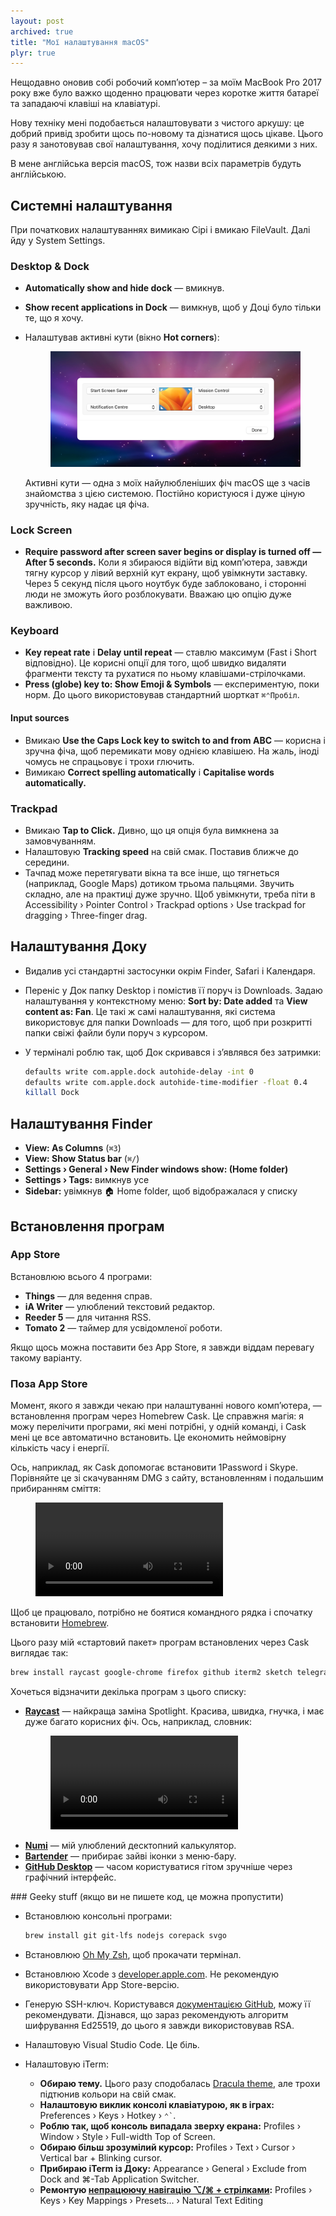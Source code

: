 ```yaml
---
layout: post
archived: true
title: "Мої налаштування macOS"
plyr: true
---
```


Нещодавно оновив собі робочий компʼютер – за моїм MacBook Pro 2017 року вже було важко щоденно працювати через коротке життя батареї та западаючі клавіші на клавіатурі.

Нову техніку мені подобається налаштовувати з чистого аркушу: це добрий привід зробити щось по-новому та дізнатися щось цікаве. Цього разу я занотовував свої налаштування, хочу поділитися деякими з них.

В мене англійська версія macOS, тож назви всіх параметрів будуть англійською.

## Системні налаштування

При початкових налаштуваннях вимикаю Сірі і вмикаю FileVault<!-- @todo: для чого -->. Далі йду у System Settings.

### Desktop & Dock
- **Automatically show and hide dock** — вмикнув.
- **Show recent applications in Dock** — вимкнув, щоб у Доці було тільки те, що я хочу.
- Налаштував активні кути (вікно **Hot corners**):
	<figure class="figure--compact">
	  <img src="/i/blog/macos-setup/corners@2x.png" alt="Налаштування">
	</figure>
	
  Активні кути — одна з моїх найулюбленіших фіч macOS ще з часів знайомства з цією системою. Постійно користуюся і дуже ціную зручність, яку надає ця фіча.
  
### Lock Screen
- **Require password after screen saver begins or display is turned off — After 5 seconds.**
  Коли я збираюся відійти від компʼютера, завжди тягну курсор у лівий верхній кут екрану, щоб увімкнути заставку. Через 5 секунд після цього ноутбук буде заблоковано, і сторонні люди не зможуть його розблокувати. Вважаю цю опцію дуже важливою.

### Keyboard
- **Key repeat rate** і **Delay until repeat** — ставлю максимум (Fast і Short відповідно). Це корисні опції для того, щоб швидко видаляти фрагменти тексту та рухатися по ньому клавішами-стрілочками.
- **Press (globe) <!-- todo: icon --> key to: Show Emoji & Symbols** — експериментую, поки норм. До цього використовував стандартний шорткат `⌘⌃Пробіл`. 

#### Input sources
- Вмикаю **Use the Caps Lock key to switch to and from ABC** — корисна і зручна фіча, щоб перемикати мову однією клавішею. На жаль, іноді чомусь не спрацьовує і трохи глючить.
- Вимикаю **Correct spelling automatically** і **Capitalise words automatically.**

### Trackpad
- Вмикаю **Tap to Click.** Дивно, що ця опція була вимкнена за замовчуванням.
- Налаштовую **Tracking speed** на свій смак. Поставив ближче до середини.
- Тачпад може перетягувати вікна та все інше, що тягнеться (наприклад, Google Maps) дотиком трьома пальцями. Звучить складно, але на практиці дуже зручно. Щоб увімкнути, треба піти в Accessibility › Pointer Control › Trackpad options › Use trackpad for dragging › Three-finger drag.

<!-- ### Sharing: - Set Local hostname -->

## Налаштування Доку
- Видалив усі стандартні застосунки окрім Finder, Safari і Календаря.
- Переніс у Док папку Desktop і помістив її поруч із Downloads. Задаю налаштування у контекстному меню: **Sort by: Date added** та **View content as: Fan**. Це такі ж самі налаштування, які система використовує для папки Downloads — для того, щоб при розкритті папки свіжі файли були поруч з курсором.
- У терміналі роблю так, щоб Док скривався і зʼявлявся без затримки:
  
  ```bash
  defaults write com.apple.dock autohide-delay -int 0
  defaults write com.apple.dock autohide-time-modifier -float 0.4
  killall Dock
  ```

## Налаштування Finder

- **View: As Columns** (`⌘3`)
- **View: Show Status bar** (`⌘/`)
- **Settings › General › New Finder windows show: (Home folder)**
- **Settings › Tags:** вимкнув усе
- **Sidebar:** увімкнув 🏠 Home folder, щоб відображалася у списку

## Встановлення програм

### App Store

Встановлюю всього 4 програми:
- **Things** — для ведення справ. 
- **iA Writer** — улюблений текстовий редактор.
- **Reeder 5** — для читання RSS.
- **Tomato 2** — таймер для усвідомленої роботи.

Якщо щось можна поставити без App Store, я завжди віддам перевагу такому варіанту.

### Поза App Store

Момент, якого я завжди чекаю при налаштуванні нового компʼютера, — встановлення програм через Homebrew Cask. Це справжня магія: я можу перелічити програми, які мені потрібні,  у одній команді, і Cask мені це все автоматично встановить. Це економить неймовірну кількість часу і енергії.

Ось, наприклад, як Cask допомогає встановити 1Password і Skype. Порівняйте це зі скачуванням DMG з сайту, встановленням і подальшим прибиранням сміття:

<figure>
	<video class="js-player" data-plyr-config= '{"controls": ["play-large", "play", "progress", "current-time"]}' autoplay controls loop>
	  <source src="/i/blog/macos-setup/cask.mp4" type="video/mp4" />
	</video>
</figure>

Щоб це працювало, потрібно не боятися командного рядка і спочатку встановити [Homebrew](https://brew.sh).

Цього разу мій «стартовий пакет» програм встановлених через Cask виглядає так:

```bash
brew install raycast google-chrome firefox github iterm2 sketch telegram visual-studio-code spotify slack zoom bartender numi imageoptim
```

Хочеться відзначити декілька програм з цього списку:
- **[Raycast](https://www.raycast.com)** — найкраща заміна Spotlight. Красива, швидка, гнучка, і має дуже багато корисних фіч. Ось, наприклад, словник:
	<figure>
		<video class="js-player" data-plyr-config= '{"controls": ["play-large", "play", "progress", "current-time"]}' autoplay controls loop>
		  <source src="/i/blog/macos-setup/dictionary.mp4" type="video/mp4" />
		</video>
	</figure>
- **[Numi](https://numi.app)** — мій улюблений десктопний калькулятор.
- **[Bartender](https://www.macbartender.com)** — прибирає зайві іконки з меню-бару.
- **[GitHub Desktop](https://desktop.github.com)** — часом користуватися гітом зручніше через графічний інтерфейс.

<div class="serious-thing" markdown="1">
### Geeky stuff
(якщо ви не пишете код, це можна пропустити)

- Встановлюю консольні програми:

  ```bash
  brew install git git-lfs nodejs corepack svgo
  ```

- Встановлюю [Oh My Zsh](https://ohmyz.sh), щоб прокачати термінал.
- Встановлюю Xcode з [developer.apple.com](https://developer.apple.com/download/all/?q=xcode). Не рекомендую використовувати App Store-версію.
- Генерую SSH-ключ. Користувався [документацією GitHub](https://docs.github.com/en/authentication/connecting-to-github-with-ssh/generating-a-new-ssh-key-and-adding-it-to-the-ssh-agent), можу її рекомендувати. Дізнався, що зараз рекомендують алгоритм шифрування Ed25519, до цього я завжди використовував RSA.
- Налаштовую Visual Studio Code. Це біль.
- Налаштовую iTerm:
	- **Обираю тему.** Цього разу сподобалась [Dracula theme](https://draculatheme.com/iterm), але трохи підтюнив кольори на свій смак.
	- **Налаштовую виклик консолі клавіатурою, як в іграх:** Preferences › Keys › Hotkey › `` ⌃` ``.
	- **Роблю так, щоб консоль випадала зверху екрана:** Profiles › Window › Style › Full-width Top of Screen.
	- **Обираю більш зрозумілий курсор:** Profiles › Text › Cursor › Vertical bar + Blinking cursor.
	- **Прибираю iTerm із Доку:** Appearance › General › Exclude from Dock and ⌘-Tab Application Switcher.
	- **Ремонтую [непрацюючу навігацію ⌥/⌘ + стрілками](https://apple.stackexchange.com/q/136928):** Profiles › Keys › Key Mappings › Presets... › Natural Text Editing
</div>

